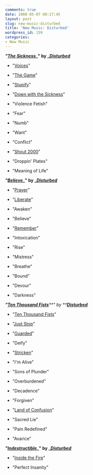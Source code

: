 ```yaml
---
comments: true
date: 2008-05-07 00:17:45
layout: post
slug: new-music-disturbed
title: 'New Music: Disturbed'
wordpress_id: 159
categories:
- New Music
---
```


**_"_**[**_The Sickness_**](http://en.wikipedia.org/wiki/The_Sickness)**_" by _**[**_Disturbed_**](http://en.wikipedia.org/wiki/Disturbed)






  * "[Voices](http://en.wikipedia.org/wiki/Voices_(song))" 

  * "[The Game](http://en.wikipedia.org/wiki/The_Game_(Disturbed_song))" 

  * "[Stupify](http://en.wikipedia.org/wiki/Stupify)" 

  * "[Down with the Sickness](http://en.wikipedia.org/wiki/Down_with_the_Sickness)" 

  * "Violence Fetish" 

  * "Fear" 

  * "Numb" 

  * "Want" 

  * "Conflict" 

  * "[Shout 2000](http://en.wikipedia.org/wiki/Shout_(Tears_for_Fears_song)#Cover_versions)" 

  * "Droppin' Plates" 

  * "Meaning of Life"


**_"_**[**_Believe_**](http://en.wikipedia.org/wiki/Believe_(Disturbed_album))**_" by _**[**_Disturbed_**](http://en.wikipedia.org/wiki/Disturbed)






  * "[Prayer](http://en.wikipedia.org/wiki/Prayer_(song))" 

  * "[Liberate](http://en.wikipedia.org/wiki/Liberate_(Disturbed_song))" 

  * "Awaken" 

  * "Believe" 

  * "[Remember](http://en.wikipedia.org/wiki/Remember_(song))" 

  * "Intoxication" 

  * "Rise" 

  * "Mistress" 

  * "Breathe" 

  * "Bound" 

  * "Devour" 

  * "Darkness"



_**"**_[_**Ten Thousand Fists**_](http://en.wikipedia.org/wiki/Ten_Thousand_Fists)_**" by **_[_**Disturbed**_](http://en.wikipedia.org/wiki/Disturbed)






  * "[Ten Thousand Fists](http://en.wikipedia.org/wiki/Ten_Thousand_Fists_(song))" 

  * "[Just Stop](http://en.wikipedia.org/wiki/Just_Stop)" 

  * "[Guarded](http://en.wikipedia.org/wiki/Guarded)" 

  * "Deify" 

  * "[Stricken](http://en.wikipedia.org/wiki/Stricken_(song))" 

  * "I'm Alive" 

  * "Sons of Plunder" 

  * "Overburdened" 

  * "Decadence" 

  * "Forgiven" 

  * "[Land of Confusion](http://en.wikipedia.org/wiki/Land_of_Confusion#Disturbed_cover_version_and_video)"  

  * "Sacred Lie" 

  * "Pain Redefined" 

  * "Avarice" 



**_"_**[**_Indestructible_**](http://en.wikipedia.org/wiki/Indestructible_(Disturbed_album))**_" by _**[**_Disturbed_**](http://en.wikipedia.org/wiki/Disturbed)






  * "[Inside the Fire](http://en.wikipedia.org/wiki/Inside_the_Fire)" 

  * "Perfect Insanity"


